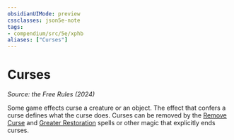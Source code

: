 ```yaml
---
obsidianUIMode: preview
cssclasses: json5e-note
tags:
- compendium/src/5e/xphb
aliases: ["Curses"]
---
```

# Curses
*Source: the Free Rules (2024)* 

Some game effects curse a creature or an object. The effect that confers a curse defines what the curse does. Curses can be removed by the [Remove Curse](compendium/spells/remove-curse-xphb.md) and [Greater Restoration](compendium/spells/greater-restoration-xphb.md) spells or other magic that explicitly ends curses.